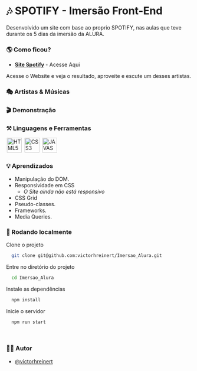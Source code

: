 

# 🎶 SPOTIFY - Imersão Front-End

Desenvolvido um site com base ao proprio SPOTIFY, nas aulas que teve durante os 5 dias da imersão da ALURA.


### 🌎 Como ficou?

- __[Site Spotify](https://victorhreinert.github.io/Imersao_Alura/)__ - Acesse Aqui



Acesse o <a>Website</a> e veja o resultado, aproveite e escute um desses artistas.

### 🎭 Artistas & Músicas


### 🎬 Demonstração



### ⚒ Linguagens e Ferramentas 
<div display-flex >
<img width="40px" hspace="2px" loading="lazy" src="https://cdn.jsdelivr.net/gh/devicons/devicon/icons/html5/html5-original-wordmark.svg" title = "HTML5" width="40" height="40" />
<img width="40px" hspace="2px" loading="lazy" src="https://cdn.jsdelivr.net/gh/devicons/devicon/icons/css3/css3-original-wordmark.svg" title = "CSS3" width="40" height="40"/>
<img width="40px" hspace="2px" loading="lazy" src="https://cdn.jsdelivr.net/gh/devicons/devicon/icons/javascript/javascript-original.svg" title = "JAVASCRIPT" width="40" height="40"/>
</div>


### 💡 Aprendizados

 - Manipulação do DOM.
 - Responsividade em CSS
    - *O Site ainda não está responsivo*
 - CSS Grid
 - Pseudo-classes.
 - Frameworks.
 - Media Queries.


### 💾 Rodando localmente

Clone o projeto

```bash
  git clone git@github.com:victorhreinert/Imersao_Alura.git
```

Entre no diretório do projeto

```bash
  cd Imersao_Alura
```

Instale as dependências

```bash
  npm install
```

Inicie o servidor

```bash
  npm run start
```

<br>


### 🙍‍♂️ Autor

- [@victorhreinert](https://github.com/victorhreinert)



